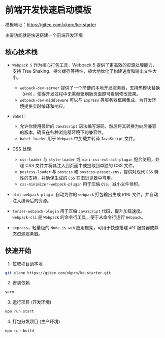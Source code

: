 # 前端开发快速启动模板

模板地址：https://gitee.com/xkpro/ke-starter

主要功能就是快速搭建一个前端开发环境

## 核心技术栈

-   `Webpack 5` 作为核心打包工具，Webpack 5 提供了更高效的资源处理能力，支持 Tree Shaking、持久缓存等特性，极大地优化了构建速度和输出文件大小。
    -   `webpack-dev-server` 提供了一个简便的本地开发服务器，支持热模块替换（`HMR`），使得开发过程中无需频繁刷新页面即可看到修改效果。
    -   `webpack-dev-middleware` 可以与 `Express` 等服务器框架集成，为开发环境提供实时编译和响应。
-   `Babel`:

    -   允许你使用最新的 `JavaScript` 语法编写源码，然后将其转换为向后兼容的版本，确保在各种浏览器环境下的兼容性。
    -   `babel-loader` 用于 `Webpack` 中加载并转译 `JavaScript` 文件。

-   CSS 处理:

    -   `css-loader` 与 `style-loader` 或 `mini-css-extract-plugin` 配合使用，处理 CSS 文件并将其注入到页面中或提取到单独的 CSS 文件。
    -   `postcss-loader` 与 `postcss` 和 `postcss-preset-env`，提供对现代 `CSS` 特性的支持，并确保生成的 `CSS` 在旧浏览器中可用。
    -   `css-minimizer-webpack-plugin` 用于压缩 `CSS`，减小文件体积。

-   `html-webpack-plugin` 自动为你的 `webpack` 打包输出生成 `HTML` 文件，并自动注入编译后的资源。

-   `terser-webpack-plugin` 用于压缩 `JavaScript` 代码，提升加载速度。
    `webpack-cli` 是 `Webpack` 的命令行工具，便于从命令行运行 `Webpack`。

-   `express`，轻量级的 `Node.js web` 应用框架，可用于快速搭建 `API` 服务器或静态资源服务器。

## 快速开始

1. 拉取项目到本地

```bash
git clone https://gitee.com/xkpro/ke-starter.git
```

2. 安装依赖

```bash
yarn
```

3. 运行项目 (开发环境)

```bash
npm run start
```

4. 打包分发项目 (生产环境)

```bash
npm run build
```
